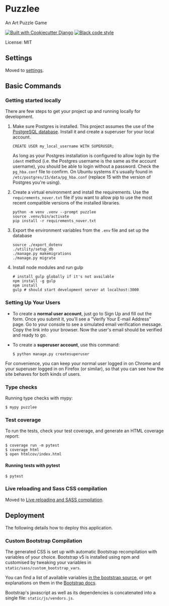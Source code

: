 # Puzzlee

An Art Puzzle Game

[![Built with Cookiecutter Django](https://img.shields.io/badge/built%20with-Cookiecutter%20Django-ff69b4.svg?logo=cookiecutter)](https://github.com/cookiecutter/cookiecutter-django/)
[![Black code style](https://img.shields.io/badge/code%20style-black-000000.svg)](https://github.com/ambv/black)

License: MIT

## Settings

Moved to [settings](http://cookiecutter-django.readthedocs.io/en/latest/settings.html).

## Basic Commands

### Getting started locally

There are few steps to get your project up and running locally for development.

1. Make sure Postgres is installed. This project assumes the use of the [PostgreSQL database](https://www.postgresql.org/download/). Install it and create a superuser for your local account.

   ```±sql
   CREATE USER my_local_username WITH SUPERUSER;
   ```

   As long as your Postgres installation is configured to allow login by the `ident` method (i.e. the Postgres username is the same as the account username), you should be able to login without a password. Check the `pg_hba.conf` file to confirm. On Ubuntu systems it's usually found in `/etc/postgres/15/data/pg_hba.conf` (replace 15 with the version of Postgres you're using).

2. Create a virtual environment and install the requirements. Use the `requirements_nover.txt` file if you want to allow pip to use the most recent compatible versions of the installed libraries.
   ```±bash
   python -m venv .venv --prompt puzzlee
   source .venv/bin/activate
   pip install -r requirements_nover.txt
   ```
3. Export the environment variables from the `.env` file and set up the database
   ```±bash
   source ./export_dotenv
   ./utility/setup_db
   ./manage.py makemigrations
   ./manage.py migrate
   ```

4. Install node modules and run gulp
   ```±bash
   # install gulp globally if it's not available
   npm install -g gulp
   npm install
   gulp # should start development server at localhost:3000
   ```
   

   



### Setting Up Your Users

-   To create a **normal user account**, just go to Sign Up and fill out the form. Once you submit it, you'll see a "Verify Your E-mail Address" page. Go to your console to see a simulated email verification message. Copy the link into your browser. Now the user's email should be verified and ready to go.

-   To create a **superuser account**, use this command:

        $ python manage.py createsuperuser

For convenience, you can keep your normal user logged in on Chrome and your superuser logged in on Firefox (or similar), so that you can see how the site behaves for both kinds of users.

### Type checks

Running type checks with mypy:

    $ mypy puzzlee

### Test coverage

To run the tests, check your test coverage, and generate an HTML coverage report:

    $ coverage run -m pytest
    $ coverage html
    $ open htmlcov/index.html

#### Running tests with pytest

    $ pytest

### Live reloading and Sass CSS compilation

Moved to [Live reloading and SASS compilation](https://cookiecutter-django.readthedocs.io/en/latest/developing-locally.html#sass-compilation-live-reloading).

## Deployment

The following details how to deploy this application.
### Custom Bootstrap Compilation

The generated CSS is set up with automatic Bootstrap recompilation with variables of your choice.
Bootstrap v5 is installed using npm and customised by tweaking your variables in `static/sass/custom_bootstrap_vars`.

You can find a list of available variables [in the bootstrap source](https://github.com/twbs/bootstrap/blob/main/scss/_variables.scss), or get explanations on them in the [Bootstrap docs](https://getbootstrap.com/docs/5.1/customize/sass/).

Bootstrap's javascript as well as its dependencies is concatenated into a single file: `static/js/vendors.js`.
